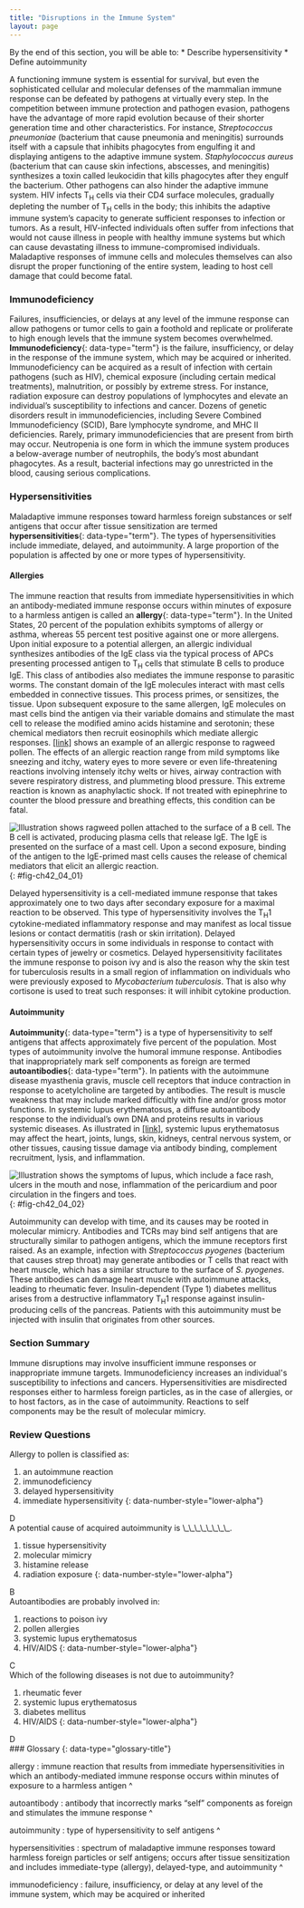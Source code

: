 ```yaml
---
title: "Disruptions in the Immune System"
layout: page
---
```



<div data-type="abstract" markdown="1">
By the end of this section, you will be able to:
* Describe hypersensitivity
* Define autoimmunity

</div>

A functioning immune system is essential for survival, but even the sophisticated cellular and molecular defenses of the mammalian immune response can be defeated by pathogens at virtually every step. In the competition between immune protection and pathogen evasion, pathogens have the advantage of more rapid evolution because of their shorter generation time and other characteristics. For instance, <em>Streptococcus pneumoniae </em>(bacterium that cause pneumonia and meningitis) surrounds itself with a capsule that inhibits phagocytes from engulfing it and displaying antigens to the adaptive immune system. *Staphylococcus aureus* (bacterium that can cause skin infections, abscesses, and meningitis) synthesizes a toxin called leukocidin that kills phagocytes after they engulf the bacterium. Other pathogens can also hinder the adaptive immune system. HIV infects T<sub>H</sub> cells via their CD4 surface molecules, gradually depleting the number of T<sub>H</sub> cells in the body; this inhibits the adaptive immune system’s capacity to generate sufficient responses to infection or tumors. As a result, HIV-infected individuals often suffer from infections that would not cause illness in people with healthy immune systems but which can cause devastating illness to immune-compromised individuals. Maladaptive responses of immune cells and molecules themselves can also disrupt the proper functioning of the entire system, leading to host cell damage that could become fatal.

### Immunodeficiency

Failures, insufficiencies, or delays at any level of the immune response can allow pathogens or tumor cells to gain a foothold and replicate or proliferate to high enough levels that the immune system becomes overwhelmed. **Immunodeficiency**{: data-type="term"} is the failure, insufficiency, or delay in the response of the immune system, which may be acquired or inherited. Immunodeficiency can be acquired as a result of infection with certain pathogens (such as HIV), chemical exposure (including certain medical treatments), malnutrition, or possibly by extreme stress. For instance, radiation exposure can destroy populations of lymphocytes and elevate an individual’s susceptibility to infections and cancer. Dozens of genetic disorders result in immunodeficiencies, including Severe Combined Immunodeficiency (SCID), Bare lymphocyte syndrome, and MHC II deficiencies. Rarely, primary immunodeficiencies that are present from birth may occur. Neutropenia is one form in which the immune system produces a below-average number of neutrophils, the body’s most abundant phagocytes. As a result, bacterial infections may go unrestricted in the blood, causing serious complications.

### Hypersensitivities

Maladaptive immune responses toward harmless foreign substances or self antigens that occur after tissue sensitization are termed **hypersensitivities**{: data-type="term"}. The types of hypersensitivities include immediate, delayed, and autoimmunity. A large proportion of the population is affected by one or more types of hypersensitivity.

#### Allergies

The immune reaction that results from immediate hypersensitivities in which an antibody-mediated immune response occurs within minutes of exposure to a harmless antigen is called an **allergy**{: data-type="term"}. In the United States, 20 percent of the population exhibits symptoms of allergy or asthma, whereas 55 percent test positive against one or more allergens. Upon initial exposure to a potential allergen, an allergic individual synthesizes antibodies of the IgE class via the typical process of APCs presenting processed antigen to T<sub>H</sub> cells that stimulate B cells to produce IgE. This class of antibodies also mediates the immune response to parasitic worms. The constant domain of the IgE molecules interact with mast cells embedded in connective tissues. This process primes, or sensitizes, the tissue. Upon subsequent exposure to the same allergen, IgE molecules on mast cells bind the antigen via their variable domains and stimulate the mast cell to release the modified amino acids histamine and serotonin; these chemical mediators then recruit eosinophils which mediate allergic responses. [\[link\]](#fig-ch42_04_01) shows an example of an allergic response to ragweed pollen. The effects of an allergic reaction range from mild symptoms like sneezing and itchy, watery eyes to more severe or even life-threatening reactions involving intensely itchy welts or hives, airway contraction with severe respiratory distress, and plummeting blood pressure. This extreme reaction is known as anaphylactic shock. If not treated with epinephrine to counter the blood pressure and breathing effects, this condition can be fatal.

 ![Illustration shows ragweed pollen attached to the surface of a B cell. The B cell is activated, producing plasma cells that release IgE. The IgE is presented on the surface of a mast cell. Upon a second exposure, binding of the antigen to the IgE-primed mast cells causes the release of chemical mediators that elicit an allergic reaction.](../resources/Figure_42_04_01.jpg "On first exposure to an allergen, an IgE antibody is synthesized by plasma cells in response to a harmless antigen. The IgE molecules bind to mast cells, and on secondary exposure, the mast cells release histamines and other modulators that affect the symptoms of allergy. (credit: modification of work by NIH)"){: #fig-ch42_04_01}

Delayed hypersensitivity is a cell-mediated immune response that takes approximately one to two days after secondary exposure for a maximal reaction to be observed. This type of hypersensitivity involves the T<sub>H</sub>1 cytokine-mediated inflammatory response and may manifest as local tissue lesions or contact dermatitis (rash or skin irritation). Delayed hypersensitivity occurs in some individuals in response to contact with certain types of jewelry or cosmetics. Delayed hypersensitivity facilitates the immune response to poison ivy and is also the reason why the skin test for tuberculosis results in a small region of inflammation on individuals who were previously exposed to *Mycobacterium tuberculosis*. That is also why cortisone is used to treat such responses: it will inhibit cytokine production.

#### Autoimmunity

**Autoimmunity**{: data-type="term"} is a type of hypersensitivity to self antigens that affects approximately five percent of the population. Most types of autoimmunity involve the humoral immune response. Antibodies that inappropriately mark self components as foreign are termed **autoantibodies**{: data-type="term"}. In patients with the autoimmune disease myasthenia gravis, muscle cell receptors that induce contraction in response to acetylcholine are targeted by antibodies. The result is muscle weakness that may include marked difficultly with fine and/or gross motor functions. In systemic lupus erythematosus, a diffuse autoantibody response to the individual’s own DNA and proteins results in various systemic diseases. As illustrated in [\[link\]](#fig-ch42_04_02), systemic lupus erythematosus may affect the heart, joints, lungs, skin, kidneys, central nervous system, or other tissues, causing tissue damage via antibody binding, complement recruitment, lysis, and inflammation.

 ![Illustration shows the symptoms of lupus, which include a face rash, ulcers in the mouth and nose, inflammation of the pericardium and poor circulation in the fingers and toes.](../resources/Figure_42_04_02.jpg "Systemic lupus erythematosus is characterized by autoimmunity to the individual&#x2019;s own DNA and/or proteins, which leads to varied dysfunction of the organs. (credit: modification of work by Mikael H&#xE4;ggstr&#xF6;m)"){: #fig-ch42_04_02}

Autoimmunity can develop with time, and its causes may be rooted in molecular mimicry. Antibodies and TCRs may bind self antigens that are structurally similar to pathogen antigens, which the immune receptors first raised. As an example, infection with <em>Streptococcus pyogenes </em>(bacterium that causes strep throat) may generate antibodies or T cells that react with heart muscle, which has a similar structure to the surface of *S. pyogenes*. These antibodies can damage heart muscle with autoimmune attacks, leading to rheumatic fever. Insulin-dependent (Type 1) diabetes mellitus arises from a destructive inflammatory T<sub>H</sub>1 response against insulin-producing cells of the pancreas. Patients with this autoimmunity must be injected with insulin that originates from other sources.

### Section Summary

Immune disruptions may involve insufficient immune responses or inappropriate immune targets. Immunodeficiency increases an individual\'s susceptibility to infections and cancers. Hypersensitivities are misdirected responses either to harmless foreign particles, as in the case of allergies, or to host factors, as in the case of autoimmunity. Reactions to self components may be the result of molecular mimicry.

### Review Questions

<div data-type="exercise">
<div data-type="problem" markdown="1">
Allergy to pollen is classified as:

1.  an autoimmune reaction
2.  immunodeficiency
3.  delayed hypersensitivity
4.  immediate hypersensitivity
{: data-number-style="lower-alpha"}

</div>
<div data-type="solution" markdown="1">
D

</div>
</div>

<div data-type="exercise">
<div data-type="problem" markdown="1">
A potential cause of acquired autoimmunity is \_\_\_\_\_\_\_\_.

1.  tissue hypersensitivity
2.  molecular mimicry
3.  histamine release
4.  radiation exposure
{: data-number-style="lower-alpha"}

</div>
<div data-type="solution" markdown="1">
B

</div>
</div>

<div data-type="exercise">
<div data-type="problem" markdown="1">
Autoantibodies are probably involved in:

1.  reactions to poison ivy
2.  pollen allergies
3.  systemic lupus erythematosus
4.  HIV/AIDS
{: data-number-style="lower-alpha"}

</div>
<div data-type="solution" markdown="1">
C

</div>
</div>

<div data-type="exercise">
<div data-type="problem" markdown="1">
Which of the following diseases is not due to autoimmunity?

1.  rheumatic fever
2.  systemic lupus erythematosus
3.  diabetes mellitus
4.  HIV/AIDS
{: data-number-style="lower-alpha"}

</div>
<div data-type="solution" markdown="1">
D

</div>
</div>

<div data-type="glossary" markdown="1">
### Glossary
{: data-type="glossary-title"}

allergy
: immune reaction that results from immediate hypersensitivities in which an antibody-mediated immune response occurs within minutes of exposure to a harmless antigen
^

autoantibody
: antibody that incorrectly marks “self” components as foreign and stimulates the immune response
^

autoimmunity
: type of hypersensitivity to self antigens
^

hypersensitivities
: spectrum of maladaptive immune responses toward harmless foreign particles or self antigens; occurs after tissue sensitization and includes immediate-type (allergy), delayed-type, and autoimmunity
^

immunodeficiency
: failure, insufficiency, or delay at any level of the immune system, which may be acquired or inherited

</div>

